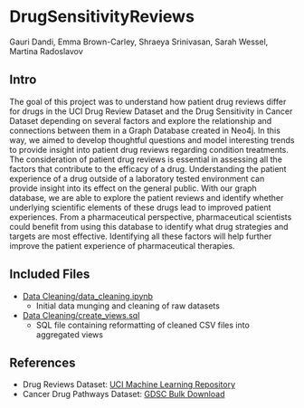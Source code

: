 # DrugSensitivityReviews
Gauri Dandi, Emma Brown-Carley, Shraeya Srinivasan, Sarah Wessel, Martina Radoslavov

## Intro
The goal of this project was to understand how patient drug reviews differ for drugs in the UCI Drug Review Dataset and the Drug Sensitivity in Cancer Dataset depending on several factors and explore the relationship and connections between them in a Graph Database created in Neo4j. In this way, we aimed to develop thoughtful questions and model interesting trends to provide insight into patient drug reviews regarding condition treatments. The consideration of patient drug reviews is essential in assessing all the factors that contribute to the efficacy of a drug. Understanding the patient experience of a drug outside of a laboratory tested environment can provide insight into its effect on the general public. With our graph database, we are able to explore the patient reviews and identify whether underlying scientific elements of these drugs lead to improved patient experiences. From a pharmaceutical perspective, pharmaceutical scientists could benefit from using this database to identify what drug strategies and targets are most effective. Identifying all these factors will help further improve the patient experience of pharmaceutical therapies.

## Included Files
* [Data Cleaning/data_cleaning.ipynb](https://github.com/gdandi04/DrugSensitivityReviews/blob/main/Data%20Cleaning/data_cleaning.ipynb)
	* Initial data munging and cleaning of raw datasets
* [Data Cleaning/create_views.sql](https://github.com/gdandi04/DrugSensitivityReviews/blob/main/Data%20Cleaning/create_views.sql)
	* SQL file containing reformatting of cleaned CSV files into aggregated views

## References
* Drug Reviews Dataset: [UCI Machine Learning Repository](https://archive.ics.uci.edu/ml/datasets/Drug+Review+Dataset+%28Drugs.com%29)
* Cancer Drug Pathways Dataset: [GDSC Bulk Download](https://www.cancerrxgene.org/downloads/bulk_download)
